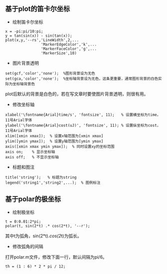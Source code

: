 <!---title:Matlab中的笛卡尔坐标及极坐标-->
<!---keywords:Matlab-->
<!---date:old-->

## 基于plot的笛卡尔坐标

- 绘制笛卡尔坐标

```
x = -pi:pi/10:pi;
y = tan(sin(x)) - sin(tan(x));
plot(x,y,'--rs','LineWidth',2,...
                'MarkerEdgeColor','k',...
                'MarkerFaceColor','g',...
                'MarkerSize',10)
```

- 图片背景透明

```
set(gcf,'color','none');  %图形背景设为无色
set(gca,'color','none');  %坐标轴背景设为无色，这条更重要，通常图形背景的白色实际为坐标轴背景色
```

plot后默认的背景是白色的，若在写文章时要使图片背景透明，则很有用。

- 修改坐标轴

```
xlabel('\fontname{Arial}time/s', 'fontsize', 11);   % 设置横坐标为time，11号Arial字体
ylabel('\fontname{Arial}cost(uJ)', 'fontsize', 11); % 设置纵坐标为cost，11号Arial字体
xlim([xmin xmax]);  % 设置x轴范围为[xmin xmax]
ylim([ymin ymax]);  % 设置y轴范围为[ymin ymax]
axis([xmin xmax ymin ymax]);  % 同时设置xy的坐标范围
axis on;    % 显示坐标轴
axis off;   % 不显示坐标轴
```

- 标题和图注

```
title('string');   % 标题为string
legend('string1','string2',...);  % 图例标注
```


## 基于polar的极坐标

- 绘制极坐标

```
t = 0:0.01:2*pi;
polar(t, sin(2*t) .* cos(2*t), '--r');
```

其中t为弧角，sin(2*t).*cos(2*t)为弧长。

- 修改弧角的间隔

打开polar.m文件，修改下面一行，默认间隔为pi/6。

```
th = (1 : 6) * 2 * pi / 12;
```


